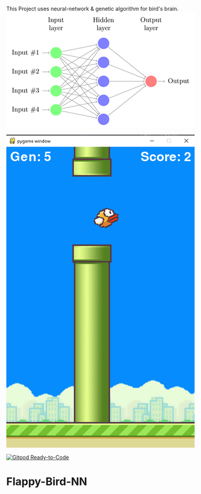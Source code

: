

This Project uses neural-network & genetic algorithm for bird's brain.
![](imgs/nn.png)




   
![](imgs/Screenshot.png)


[![Gitpod Ready-to-Code](https://img.shields.io/badge/Gitpod-Ready--to--Code-blue?logo=gitpod)](https://gitpod.io/#https://github.com/rgrupesh/Flappy-Bird-NN)



# Flappy-Bird-NN
